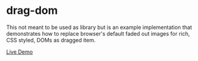 # drag-dom

This not meant to be used as library but is an example implementation that demonstrates how to replace browser's default faded out images for rich, CSS styled, DOMs as dragged item.


[Live Demo](http://codepen.io/applegrew/pen/EKeVXZ)
